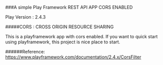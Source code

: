###A simple Play Framework REST API APP CORS ENABLED

Play Version : 2.4.3

#####CORS : CROSS ORIGIN RESOURCE SHARING

This is a playframework app with cors enabled. 
If you want to quick start using playframework, this project is nice place to start.

######Reference:
https://www.playframework.com/documentation/2.4.x/CorsFilter




